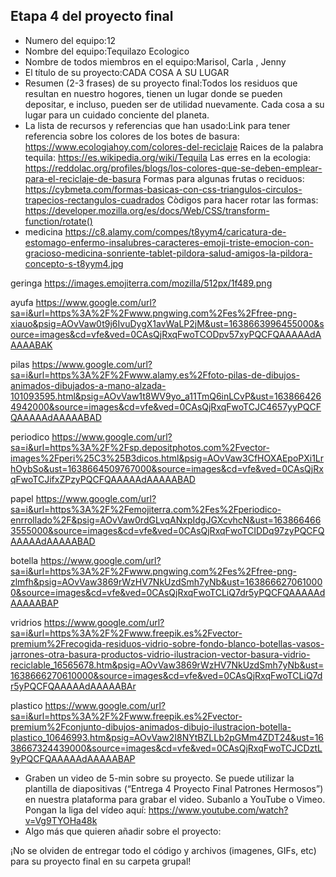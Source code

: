 ## Etapa 4 del proyecto final

- Numero del equipo:12
- Nombre del equipo:Tequilazo Ecologico
- Nombre de todos miembros en el equipo:Marisol, Carla , Jenny
- El título de su proyecto:CADA COSA A SU LUGAR
- Resumen (2-3 frases) de su proyecto final:Todos los residuos que resultan en nuestro hogores, tienen un lugar donde se pueden depositar, e incluso, pueden ser de utilidad nuevamente. Cada cosa a  su lugar para  un cuidado conciente del planeta. 
- La lista de recursos y referencias que han usado:Link para tener referencia sobre los colores de los botes de basura: https://www.ecologiahoy.com/colores-del-reciclaje Raices de la palabra tequila: https://es.wikipedia.org/wiki/Tequila Las erres en la ecologia: https://reddolac.org/profiles/blogs/los-colores-que-se-deben-emplear-para-el-reciclaje-de-basura Formas para algunas frutas o reciduos: https://cybmeta.com/formas-basicas-con-css-triangulos-circulos-trapecios-rectangulos-cuadrados Còdigos para hacer rotar las formas: https://developer.mozilla.org/es/docs/Web/CSS/transform-function/rotate()
- medicina
https://c8.alamy.com/compes/t8yym4/caricatura-de-estomago-enfermo-insalubres-caracteres-emoji-triste-emocion-con-gracioso-medicina-sonriente-tablet-pildora-salud-amigos-la-pildora-concepto-s-t8yym4.jpg



geringa
https://images.emojiterra.com/mozilla/512px/1f489.png


ayufa
https://www.google.com/url?sa=i&url=https%3A%2F%2Fwww.pngwing.com%2Fes%2Ffree-png-xiauo&psig=AOvVaw0t9j6IvuDygX1avWaLP2jM&ust=1638663996455000&source=images&cd=vfe&ved=0CAsQjRxqFwoTCODpv57xyPQCFQAAAAAdAAAAABAK


pilas
https://www.google.com/url?sa=i&url=https%3A%2F%2Fwww.alamy.es%2Ffoto-pilas-de-dibujos-animados-dibujados-a-mano-alzada-101093595.html&psig=AOvVaw1t8WV9yo_a11TmQ6inLCvP&ust=1638664264942000&source=images&cd=vfe&ved=0CAsQjRxqFwoTCJC4657yyPQCFQAAAAAdAAAAABAD

periodico
https://www.google.com/url?sa=i&url=https%3A%2F%2Fsp.depositphotos.com%2Fvector-images%2Fperi%25C3%25B3dicos.html&psig=AOvVaw3CfHOXAEpoPXi1LrhOybSo&ust=1638664509767000&source=images&cd=vfe&ved=0CAsQjRxqFwoTCJifxZPzyPQCFQAAAAAdAAAAABAD


papel
https://www.google.com/url?sa=i&url=https%3A%2F%2Femojiterra.com%2Fes%2Fperiodico-enrrollado%2F&psig=AOvVaw0rdGLvqANxpIdgJGXcvhcN&ust=1638664663555000&source=images&cd=vfe&ved=0CAsQjRxqFwoTCIDDq97zyPQCFQAAAAAdAAAAABAD



botella
https://www.google.com/url?sa=i&url=https%3A%2F%2Fwww.pngwing.com%2Fes%2Ffree-png-zlmfh&psig=AOvVaw3869rWzHV7NkUzdSmh7yNb&ust=1638666270610000&source=images&cd=vfe&ved=0CAsQjRxqFwoTCLiQ7dr5yPQCFQAAAAAdAAAAABAP


vridrios
https://www.google.com/url?sa=i&url=https%3A%2F%2Fwww.freepik.es%2Fvector-premium%2Frecogida-residuos-vidrio-sobre-fondo-blanco-botellas-vasos-jarrones-otra-basura-productos-vidrio-ilustracion-vector-basura-vidrio-reciclable_16565678.htm&psig=AOvVaw3869rWzHV7NkUzdSmh7yNb&ust=1638666270610000&source=images&cd=vfe&ved=0CAsQjRxqFwoTCLiQ7dr5yPQCFQAAAAAdAAAAABAr


plastico
https://www.google.com/url?sa=i&url=https%3A%2F%2Fwww.freepik.es%2Fvector-premium%2Fconjunto-dibujos-animados-dibujo-ilustracion-botella-plastico_10646993.htm&psig=AOvVaw2I8NYtBZLLb2pGMm4ZDT24&ust=1638667324439000&source=images&cd=vfe&ved=0CAsQjRxqFwoTCJCDztL9yPQCFQAAAAAdAAAAABAP

- Graben un video de 5-min sobre su proyecto. Se puede utilizar la plantilla de diapositivas (“Entrega 4 Proyecto Final Patrones Hermosos”) en nuestra plataforma para grabar el video. Subanlo a YouTube o Vimeo. Pongan la liga del vídeo aquí: https://www.youtube.com/watch?v=Vg9TYOHa48k 
- Algo más que quieren añadir sobre el proyecto:

¡No se olviden de entregar todo el código y archivos (imagenes, GIFs, etc) para su proyecto final en su carpeta grupal!
